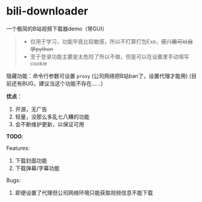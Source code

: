 # bili-downloader

一个极简的B站视频下载器demo（带GUI）

> - 仅用于学习，功能毕竟比较敏感，所以不打算打包Exe，<del>感兴趣可以自学python</del>
> - 至于登录功能主要是太危险了所以不做，但是可以在设置里手动填写cookie

隐藏功能：命令行参数可设置 `proxy` (公司网络把B站ban了，设置代理才能用)
(目前还有BUG，建议当这个功能不存在……)

**优点**：

1. 开源，无广告
2. 轻量，没那么多乱七八糟的功能
3. 会不断维护更新，以保证可用

**TODO**:

Features:

1. 下载封面功能
2. 下载弹幕/字幕功能

Bugs:

1. 即便设置了代理但公司网络环境只能获取视频信息不能下载
